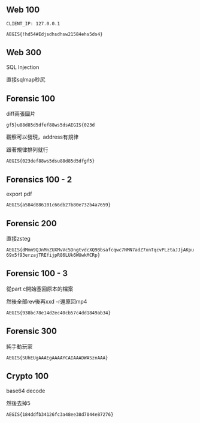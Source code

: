## Web 100

`CLIENT_IP: 127.0.0.1`

`AEGIS{!hd54#Edjsdhsdhsw21584ehs5ds4}`

## Web 300

SQL Injection

直接sqlmap秒尻

## Forensic 100

diff兩張圖片

`gf5}u88d85d5dfef88ws5dsAEGIS{023d`

觀察可以發現，address有規律

跟著規律排列就行

`AEGIS{023def88ws5dsu88d85d5dfgf5}`


## Forensics 100 - 2

export pdf

`AEGIS{a584d886101c66db27b80e732b4a7659}`

## Forensic 200

直接zsteg

`AEGIS{dMmm9QJnMnZUXMvVc5DngtvdcXQ98bsafcqwc7NMN7adZ7xnTqcvPLztaJJjAKpu69x5f93erzajTREfijpR86LUk6WUwkMCRp}`

## Forensic 100 - 3

從part c開始塞回原本的檔案

然後全部rev後再xxd -r還原回mp4

`AEGIS{938bc78e14d2ec40cb57c4dd1849ab34}`

## Forensic 300

純手動玩家

`AEGIS{SUhEUgAAAEgAAAAYCAIAAADWASznAAA}`

## Crypto 100

base64 decode

然後去掉5

`AEGIS{184ddfb34126fc3a48ee38d7044e87276}`

